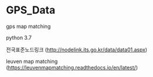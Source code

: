 # GPS_Data

gps map matching 


python 3.7

전국표준노드링크 (http://nodelink.its.go.kr/data/data01.aspx)

leuven map matching (https://leuvenmapmatching.readthedocs.io/en/latest/)
